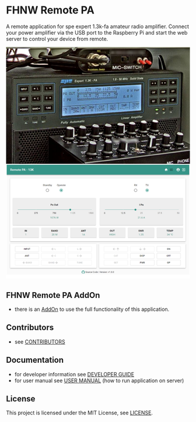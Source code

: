 # FHNW Remote PA
A remote application for spe expert 1.3k-fa amateur radio amplifier.
Connect your power amplifier via the USB port to the Raspberry Pi and start the web server to control your device from remote.

![Image of Remote PA and our solution](src/images/remotePA_WebApp.png)

## FHNW Remote PA AddOn
* there is an [AddOn](https://github.com/HB9RYZ/SPE-Expert-Amplifier-Remote-Control-Addon) to use the full functionality of this application.

## Contributors
* see [CONTRIBUTORS](src/CONTRIBUTORS.md)

## Documentation
* for developer information see [DEVELOPER GUIDE](src/DEVELOPER.md)
* for user manual see [USER MANUAL](src/SETUP.md) (how to run application on server)

## License
This project is licensed under the MIT License, see [LICENSE](LICENSE).
